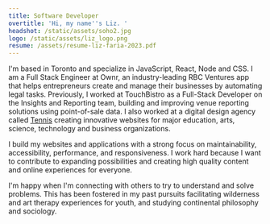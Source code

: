 ```yaml
---
title: Software Developer
overtitle: 'Hi, my name''s Liz. '
headshot: /static/assets/soho2.jpg
logo: /static/assets/liz_logo.png
resume: /assets/resume-liz-faria-2023.pdf
---
```

I'm based in Toronto and specialize in JavaScript, React, Node and CSS. I am a Full Stack Engineer at Ownr, an industry-leading RBC Ventures app that helps entrepreneurs create and manage their businesses by automating legal tasks. Previously, I worked at TouchBistro as a Full-Stack Developer on the Insights and Reporting team, building and improving venue reporting solutions using point-of-sale data. I also worked at a digital design agency called <a href="https://designtennis.com/about/" target="_blank">Tennis</a> creating innovative websites for major education, arts, science, technology and business organizations. 

I build my websites and applications with a strong focus on maintainability, accessibility, performance, and responsiveness. I work hard because I want to contribute to expanding possibilities and creating high quality content and online experiences for everyone.

I'm happy when I'm connecting with others to try to understand and solve problems. This has been fostered in my past pursuits facilitating wilderness and art therapy experiences for youth, and studying continental philosophy and sociology.
